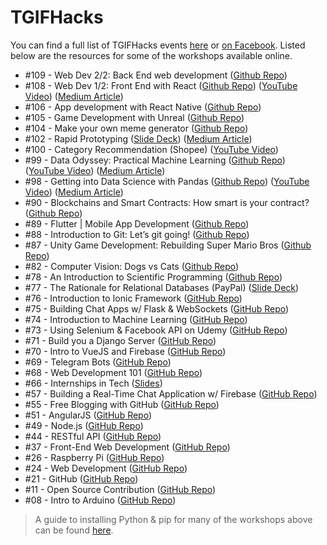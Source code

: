# TGIFHacks

You can find a full list of TGIFHacks events [here](http://ntuoss.com/events.html) or [on Facebook](https://www.facebook.com/ntuoss/events/). Listed below are the resources for some of the workshops available online.

- #109 - Web Dev 2/2: Back End web development ([Github Repo](https://github.com/naseer2426/Backend-Workshop))
- #108 - Web Dev 1/2: Front End with React ([Github Repo](https://github.com/laksh22/NTUOSS-ReactWorkshop)) ([YouTube Video](https://www.youtube.com/watch?v=ztnUJ-UmHWU)) ([Medium Article](https://medium.com/ntuoss/tgifhacks-108-front-end-with-react-d79b10d76c97))
- #106 - App development with React Native ([Github Repo](https://github.com/OkkarMin/react-native-workshop))
- #105 - Game Development with Unreal ([Github Repo](https://github.com/ntuoss/NTUOSS-UnrealGameWorkshop))
- #104 - Make your own meme generator ([Github Repo](https://github.com/ABHINAV112/NTUOSS-MemeItWorkshop))
- #102 - Rapid Prototyping ([Slide Deck](https://docs.google.com/presentation/d/1JxaGxxgmA6U-omEZJyckJN4JJPtqVypii66tSOBwiLQ/edit?usp=sharing)) ([Medium Article](https://medium.com/ntuoss/tgifhacks-102-rapid-prototyping-dabf9af73fb3))
- #100 - Category Recommendation (Shopee) ([YouTube Video](https://www.youtube.com/watch?v=iSmW00bJYY4))
- #99 - Data Odyssey: Practical Machine Learning ([Github Repo](https://github.com/ShirleyHan6/NTUOSS-DataOdyssey)) ([YouTube Video](https://www.youtube.com/watch?v=57uKWvGKghg&t=3024s)) ([Medium Article](https://medium.com/ntuoss/data-odyssey-practical-machine-learning-c22c20cc061))
- #98 - Getting into Data Science with Pandas ([Github Repo](https://github.com/wilsonteng97/NTUOSS-PandasBasics)) ([YouTube Video](https://www.youtube.com/watch?v=uOEKrymbvoc&t=4594s)) ([Medium Article](https://medium.com/ntuoss/getting-in-data-science-with-pandas-ed4a282d7710))
- #90 - Blockchains and Smart Contracts: How smart is your contract? ([Github Repo](https://github.com/HandsomeJeff/neo-python-workshop))
- #89 - Flutter | Mobile App Development ([Github Repo](https://github.com/ZaynJarvis/NTUOSS-FlutterWorkshop))
- #88 - Introduction to Git: Let’s git going! ([Github Repo](https://github.com/clarencecastillo/NTUOSS-GitWorkshop))
- #87 - Unity Game Development: Rebuilding Super Mario Bros ([Github Repo](https://github.com/HORACEYOUNG/NTUOSS-UnityGameWorkshop))
- #82 - Computer Vision: Dogs vs Cats ([Github Repo](https://github.com/anqitu/NTUOSS-ImageRecognitionWorkshop))
- #78 - An Introduction to Scientific Programming ([Github Repo](https://github.com/kunmishra2599/NTUOSS-ScientificProgramming))
- #77 - The Rationale for Relational Databases (PayPal) ([Slide Deck](https://drive.google.com/open?id=15UZPBQQbrIEceOP9fBVjEgplaVs02I9D))
- #76 - Introduction to Ionic Framework ([GitHub Repo](https://github.com/clarencecastillo/NTUOSS-Ionic3Workshop))
- #75 - Building Chat Apps w/ Flask & WebSockets ([GitHub Repo](https://github.com/jarrettyeo/NTUOSS-FlaskWebSocketChatApp))
- #74 - Introduction to Machine Learning ([GitHub Repo](https://github.com/chaitjo/NTUOSS-MachineLearningWorkshop))
- #73 - Using Selenium & Facebook API on Udemy ([GitHub Repo](https://github.com/jarrettyeo/NTUOSS-SeleniumFacebookAPIforUdemy))
- #71 - Build you a Django Server ([GitHub Repo](https://github.com/HandsomeJeff/NTUOSS-DjangoWorkshop))
- #70 - Intro to VueJS and Firebase ([GitHub Repo](https://github.com/kunmishra2599/NTUOSS-VuejsWorkshop))
- #69 - Telegram Bots ([GitHub Repo](https://github.com/clarencecastillo/NTUOSS-TelegramBotsWorkshop))
- #68 - Web Development 101 ([GitHub Repo](https://github.com/SuyashLakhotia/NTUOSS-Bootstrap4Workshop))
- #66 - Internships in Tech ([Slides](http://suyashlakhotia.com/blog/2017/05/06/internships-in-tech.html))
- #57 - Building a Real-Time Chat Application w/ Firebase ([GitHub Repo](https://github.com/aliasgarlabs/NTUOSSChatApp))
- #55 - Free Blogging with GitHub ([GitHub Repo](https://github.com/ntuoss/workshops-archive/tree/master/TGIFHacks%20%2355%20-%20Free%20Blogging%20with%20GitHub))
- #51 - AngularJS ([GitHub Repo](https://github.com/SuyashLakhotia/NTUOSS-AngularJSWorkshop))
- #49 - Node.js ([GitHub Repo](https://github.com/SuyashLakhotia/NTUOSS-NodeWorkshop))
- #44 - RESTful API ([GitHub Repo](https://github.com/ntuoss/workshops-archive/tree/master/TGIFHacks%20%2344%20-%20RESTful%20API))
- #37 - Front-End Web Development ([GitHub Repo](https://github.com/SuyashLakhotia/NTUOSS-BootstrapWorkshop))
- #26 - Raspberry Pi ([GitHub Repo](https://github.com/ntuoss/workshops-archive/tree/master/TGIFHacks%20%2326%20-%20Raspberry%20Pi))
- #24 - Web Development ([GitHub Repo](https://github.com/ntuoss/workshops-archive/tree/master/TGIFHacks%20%2324%20-%20WebDev))
- #21 - GitHub ([GitHub Repo](https://github.com/ntuoss/workshops-archive/tree/master/TGIFHacks%20%2321%20-%20GitHub))
- #11 - Open Source Contribution ([GitHub Repo](https://github.com/ntuoss/workshops-archive/tree/master/TGIFHacks%20%2311%20-%20Open%20Source%20Contribution))
- #08 - Intro to Arduino ([GitHub Repo](https://github.com/ntuoss/workshops-archive/tree/master/TGIFHacks%20%2308%20-%20Intro%20to%20Arduino))

> A guide to installing Python & pip for many of the workshops above can be found [here](https://github.com/jarrettyeo/NTUOSS-PythonPipInstallation).
